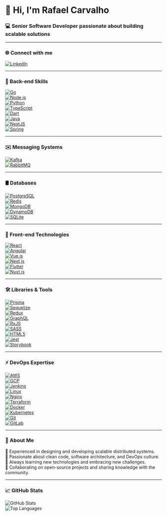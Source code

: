 <h1>👋 Hi, I'm Rafael Carvalho</h1>
<h3>💻 Senior Software Developer passionate about building scalable solutions</h3>

---

### 🌐 Connect with me
[![LinkedIn](https://img.shields.io/badge/LinkedIn-%230077B5.svg?style=flat&logo=linkedin&logoColor=white)](https://www.linkedin.com/in/rafael-carvalho-caetano/)

---

### 💾 Back-end Skills
[![Go](https://img.shields.io/badge/Go-%2300add8.svg?style=flat&logo=go&logoColor=white)](https://golang.org/)  
[![Node.js](https://img.shields.io/badge/Node.js-%2343853d.svg?style=flat&logo=node.js&logoColor=white)](https://nodejs.org/)  
[![Python](https://img.shields.io/badge/Python-%233776ab.svg?style=flat&logo=python&logoColor=white)](https://www.python.org/)  
[![TypeScript](https://img.shields.io/badge/TypeScript-%232b7489.svg?style=flat&logo=typescript&logoColor=white)](https://www.typescriptlang.org/)  
[![Dart](https://img.shields.io/badge/Dart-%230175c2.svg?style=flat&logo=dart&logoColor=white)](https://dart.dev/)  
[![Java](https://img.shields.io/badge/Java-%23f7b700.svg?style=flat&logo=java&logoColor=white)](https://www.java.com/)  
[![NestJS](https://img.shields.io/badge/NestJS-%23e0234e.svg?style=flat&logo=nestjs&logoColor=white)](https://nestjs.com/)  
[![Spring](https://img.shields.io/badge/Spring-%236db33f.svg?style=flat&logo=spring&logoColor=white)](https://spring.io/)

---

### ✉️ Messaging Systems
[![Kafka](https://img.shields.io/badge/Kafka-%2315682b.svg?style=flat&logo=apachekafka&logoColor=white)](https://kafka.apache.org/)  
[![RabbitMQ](https://img.shields.io/badge/RabbitMQ-%2343b02f.svg?style=flat&logo=rabbitmq&logoColor=white)](https://www.rabbitmq.com/)

---

### 🛢️ Databases
[![PostgreSQL](https://img.shields.io/badge/PostgreSQL-%23316192.svg?style=flat&logo=postgresql&logoColor=white)](https://www.postgresql.org/)  
[![Redis](https://img.shields.io/badge/Redis-%23d70000.svg?style=flat&logo=redis&logoColor=white)](https://redis.io/)  
[![MongoDB](https://img.shields.io/badge/MongoDB-%2347a248.svg?style=flat&logo=mongodb&logoColor=white)](https://www.mongodb.com/)  
[![DynamoDB](https://img.shields.io/badge/DynamoDB-%23232f3e.svg?style=flat&logo=amazondynamodb&logoColor=white)](https://aws.amazon.com/dynamodb/)  
[![SQLite](https://img.shields.io/badge/SQLite-%2307405e.svg?style=flat&logo=sqlite&logoColor=white)](https://www.sqlite.org/)

---

### 🎨 Front-end Technologies
[![React](https://img.shields.io/badge/React-%2361dafb.svg?style=flat&logo=react&logoColor=white)](https://reactjs.org/)  
[![Angular](https://img.shields.io/badge/Angular-%23dd1b16.svg?style=flat&logo=angular&logoColor=white)](https://angular.io/)  
[![Vue.js](https://img.shields.io/badge/Vue.js-%2335495e.svg?style=flat&logo=vue.js&logoColor=white)](https://vuejs.org/)  
[![Next.js](https://img.shields.io/badge/Next.js-%23000000.svg?style=flat&logo=next.js&logoColor=white)](https://nextjs.org/)  
[![Flutter](https://img.shields.io/badge/Flutter-%2302568b.svg?style=flat&logo=flutter&logoColor=white)](https://flutter.dev/)  
[![Nuxt.js](https://img.shields.io/badge/Nuxt.js-%234f8fd1.svg?style=flat&logo=nuxt.js&logoColor=white)](https://nuxtjs.org/)

---

### 🛠️ Libraries & Tools
[![Prisma](https://img.shields.io/badge/Prisma-%232d3748.svg?style=flat&logo=prisma&logoColor=white)](https://www.prisma.io/)  
[![Sequelize](https://img.shields.io/badge/Sequelize-%234b92b7.svg?style=flat&logo=sequelize&logoColor=white)](https://sequelize.org/)  
[![Redux](https://img.shields.io/badge/Redux-%23593d88.svg?style=flat&logo=redux&logoColor=white)](https://redux.js.org/)  
[![GraphQL](https://img.shields.io/badge/GraphQL-%23e10098.svg?style=flat&logo=graphql&logoColor=white)](https://graphql.org/)  
[![RxJS](https://img.shields.io/badge/RxJS-%238f84c4.svg?style=flat&logo=rxjs&logoColor=white)](https://rxjs.dev/)  
[![SASS](https://img.shields.io/badge/SASS-%23c69e7a.svg?style=flat&logo=sass&logoColor=white)](https://sass-lang.com/)  
[![HTML5](https://img.shields.io/badge/HTML5-%23e34f26.svg?style=flat&logo=html5&logoColor=white)](https://developer.mozilla.org/en-US/docs/Web/HTML)  
[![Jest](https://img.shields.io/badge/Jest-%23c21325.svg?style=flat&logo=jest&logoColor=white)](https://jestjs.io/)  
[![Storybook](https://img.shields.io/badge/Storybook-%23333.svg?style=flat&logo=storybook&logoColor=white)](https://storybook.js.org/)

---

### ⚡ DevOps Expertise
[![AWS](https://img.shields.io/badge/AWS-%23ff9900.svg?style=flat&logo=amazonaws&logoColor=white)](https://aws.amazon.com/)  
[![GCP](https://img.shields.io/badge/GCP-%234285f4.svg?style=flat&logo=googlecloud&logoColor=white)](https://cloud.google.com/)  
[![Jenkins](https://img.shields.io/badge/Jenkins-%23d24939.svg?style=flat&logo=jenkins&logoColor=white)](https://www.jenkins.io/)  
[![Linux](https://img.shields.io/badge/Linux-%23ffcc00.svg?style=flat&logo=linux&logoColor=white)](https://www.kernel.org/)  
[![Nginx](https://img.shields.io/badge/Nginx-%23009639.svg?style=flat&logo=nginx&logoColor=white)](https://www.nginx.com/)  
[![Terraform](https://img.shields.io/badge/Terraform-%23623e47.svg?style=flat&logo=terraform&logoColor=white)](https://www.terraform.io/)  
[![Docker](https://img.shields.io/badge/Docker-%232496ed.svg?style=flat&logo=docker&logoColor=white)](https://www.docker.com/)  
[![Kubernetes](https://img.shields.io/badge/Kubernetes-%23326ce5.svg?style=flat&logo=kubernetes&logoColor=white)](https://kubernetes.io/)  
[![Git](https://img.shields.io/badge/Git-%23f1502f.svg?style=flat&logo=git&logoColor=white)](https://git-scm.com/)  
[![GitLab](https://img.shields.io/badge/GitLab-%231d365d.svg?style=flat&logo=gitlab&logoColor=white)](https://about.gitlab.com/)

---

### 🚀 About Me
🔹 Experienced in designing and developing scalable distributed systems.  
🔹 Passionate about clean code, software architecture, and DevOps culture.  
🔹 Always learning new technologies and embracing new challenges.  
🔹 Collaborating on open-source projects and sharing knowledge with the community.  

---

### 📈 GitHub Stats
![GitHub Stats](https://github-readme-stats.vercel.app/api?username=rafaelcarvalhocaetano&show_icons=true&theme=radical&hide_border=true)  
![Top Languages](https://github-readme-stats.vercel.app/api/top-langs/?username=rafaelcarvalhocaetano&layout=compact&theme=radical&hide_border=true)  
